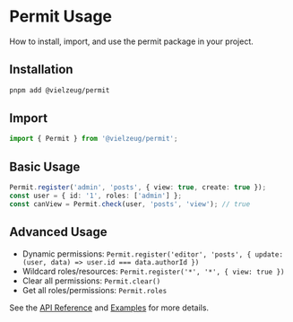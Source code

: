 # Permit Usage

How to install, import, and use the permit package in your project.

## Installation

```sh
pnpm add @vielzeug/permit
```

## Import

```ts
import { Permit } from '@vielzeug/permit';
```

## Basic Usage

```ts
Permit.register('admin', 'posts', { view: true, create: true });
const user = { id: '1', roles: ['admin'] };
const canView = Permit.check(user, 'posts', 'view'); // true
```

## Advanced Usage

- Dynamic permissions: `Permit.register('editor', 'posts', { update: (user, data) => user.id === data.authorId })`
- Wildcard roles/resources: `Permit.register('*', '*', { view: true })`
- Clear all permissions: `Permit.clear()`
- Get all roles/permissions: `Permit.roles`

See the [API Reference](./api.md) and [Examples](./examples.md) for more details.
